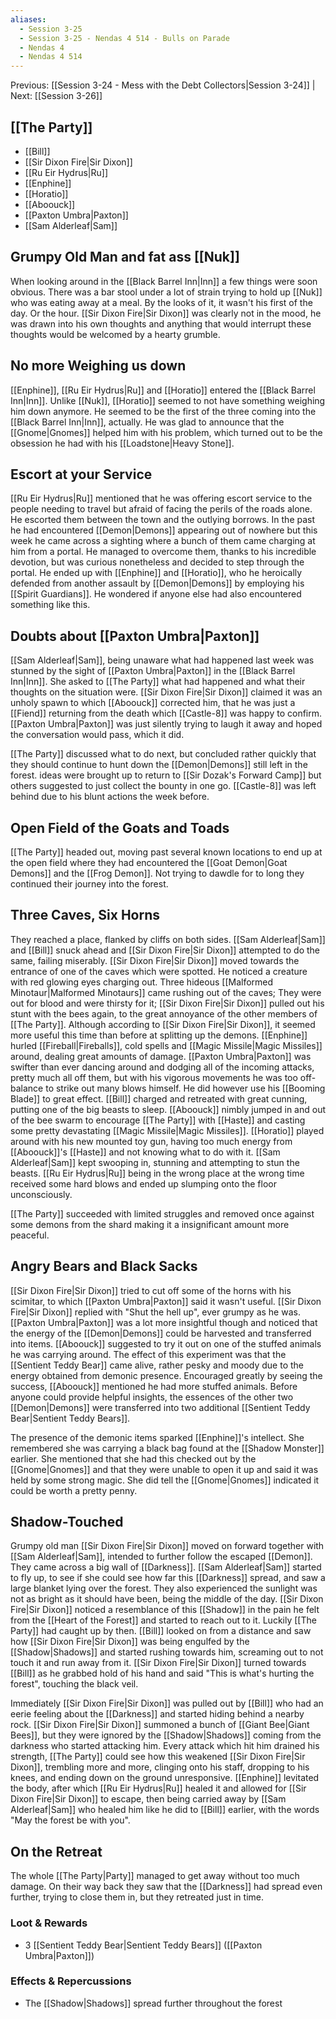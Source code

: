 ```yaml
---
aliases:
  - Session 3-25
  - Session 3-25 - Nendas 4 514 - Bulls on Parade
  - Nendas 4
  - Nendas 4 514
---
```

Previous: [[Session 3-24 - Mess with the Debt Collectors|Session 3-24]] | Next: [[Session 3-26]]
## [[The Party]]
- [[Bill]]
- [[Sir Dixon Fire|Sir Dixon]]
- [[Ru Eir Hydrus|Ru]]
- [[Enphine]]
- [[Horatio]]
- [[Aboouck]]
- [[Paxton Umbra|Paxton]]
- [[Sam Alderleaf|Sam]]
## Grumpy Old Man and fat ass [[Nuk]]
When looking around in the [[Black Barrel Inn|Inn]] a few things were soon obvious. There was a bar stool under a lot of strain trying to hold up [[Nuk]] who was eating away at a meal. By the looks of it, it wasn't his first of the day. Or the hour.
[[Sir Dixon Fire|Sir Dixon]] was clearly not in the mood, he was drawn into his own thoughts and anything that would interrupt these thoughts would be welcomed by a hearty grumble.
## No more Weighing us down
[[Enphine]], [[Ru Eir Hydrus|Ru]] and [[Horatio]] entered the [[Black Barrel Inn|Inn]]. Unlike [[Nuk]], [[Horatio]] seemed to not have something weighing him down anymore. He seemed to be the first of the three coming into the [[Black Barrel Inn|Inn]], actually. He was glad to announce that the [[Gnome|Gnomes]] helped him with his problem, which turned out to be the obsession he had with his [[Loadstone|Heavy Stone]].

## Escort at your Service
[[Ru Eir Hydrus|Ru]] mentioned that he was offering escort service to the people needing to travel but afraid of facing the perils of the roads alone. He escorted them between the town and the outlying borrows. In the past he had encountered [[Demon|Demons]] appearing out of nowhere but this week he came across a sighting where a bunch of them came charging at him from a portal. He managed to overcome them, thanks to his incredible devotion, but was curious nonetheless and decided to step through the portal. He ended up with [[Enphine]] and [[Horatio]], who he heroically defended from another assault by [[Demon|Demons]] by employing his [[Spirit Guardians]]. He wondered if anyone else had also encountered something like this.
## Doubts about [[Paxton Umbra|Paxton]]
[[Sam Alderleaf|Sam]], being unaware what had happened last week was stunned by the sight of [[Paxton Umbra|Paxton]] in the [[Black Barrel Inn|Inn]]. She asked to [[The Party]] what had happened and what their thoughts on the situation were. [[Sir Dixon Fire|Sir Dixon]] claimed it was an unholy spawn to which [[Aboouck]] corrected him, that he was just a [[Fiend]] returning from the death which [[Castle-8]] was happy to confirm. [[Paxton Umbra|Paxton]] was just silently trying to laugh it away and hoped the conversation would pass, which it did.

[[The Party]] discussed what to do next, but concluded rather quickly that they should continue to hunt down the [[Demon|Demons]] still left in the forest. ideas were brought up to return to [[Sir Dozak's Forward Camp]] but others suggested to just collect the bounty in one go. [[Castle-8]] was left behind due to his blunt actions the week before.
## Open Field of the Goats and Toads
[[The Party]] headed out, moving past several known locations to end up at the open field where they had encountered the [[Goat Demon|Goat Demons]] and the [[Frog Demon]]. Not trying to dawdle for to long they continued their journey into the forest.
## Three Caves, Six Horns
They reached a place, flanked by cliffs on both sides. [[Sam Alderleaf|Sam]] and [[Bill]] snuck ahead and [[Sir Dixon Fire|Sir Dixon]] attempted to do the same, failing miserably. [[Sir Dixon Fire|Sir Dixon]] moved towards the entrance of one of the caves which were spotted. He noticed a creature with red glowing eyes charging out.
Three hideous [[Malformed Minotaur|Malformed Minotaurs]] came rushing out of the caves; They were out for blood and were thirsty for it; [[Sir Dixon Fire|Sir Dixon]] pulled out his stunt with the bees again, to the great annoyance of the other members of [[The Party]]. Although according to [[Sir Dixon Fire|Sir Dixon]], it seemed more useful this time  than before at splitting up the demons. [[Enphine]] hurled [[Fireball|Fireballs]], cold spells and [[Magic Missile|Magic Missiles]] around, dealing great amounts of damage. [[Paxton Umbra|Paxton]] was swifter than ever dancing around and dodging all of the incoming attacks, pretty much all off them, but with his vigorous movements he was too off-balance to strike out many blows himself. He did however use his [[Booming Blade]] to great effect. [[Bill]] charged and retreated with great cunning, putting one of the big beasts to sleep. [[Aboouck]] nimbly jumped in and out of the bee swarm to encourage [[The Party]] with [[Haste]] and casting some pretty devastating [[Magic Missile|Magic Missiles]]. [[Horatio]] played around with his new mounted toy gun, having too much energy from [[Aboouck]]'s [[Haste]] and not knowing what to do with it. [[Sam Alderleaf|Sam]] kept swooping in, stunning and attempting to stun the beasts. [[Ru Eir Hydrus|Ru]] being in the wrong place at the wrong time received some hard blows and ended up slumping onto the floor unconsciously.

[[The Party]] succeeded with limited struggles and removed once against some demons from the shard making it a insignificant amount more peaceful.
## Angry Bears and Black Sacks
[[Sir Dixon Fire|Sir Dixon]] tried to cut off some of the horns with his scimitar, to which [[Paxton Umbra|Paxton]] said it wasn't useful. [[Sir Dixon Fire|Sir Dixon]] replied with "Shut the hell up", ever grumpy as he was. [[Paxton Umbra|Paxton]] was a lot more insightful though and noticed that the energy of the [[Demon|Demons]] could be harvested and transferred into items. [[Aboouck]] suggested to try it out on one of the stuffed animals he was carrying around. The effect of this experiment was that the [[Sentient Teddy Bear]] came alive, rather pesky and moody due to the energy obtained from demonic presence. Encouraged greatly by seeing the success, [[Aboouck]] mentioned he had more stuffed animals. Before anyone could provide helpful insights, the essences of the other two [[Demon|Demons]] were transferred into two additional [[Sentient Teddy Bear|Sentient Teddy Bears]].

The presence of the demonic items sparked [[Enphine]]'s intellect. She remembered she was carrying a black bag found at the [[Shadow Monster]] earlier. She mentioned that she had this checked out by the [[Gnome|Gnomes]] and that they were unable to open it up and said it was held by some strong magic. She did tell the [[Gnome|Gnomes]] indicated it could be worth a pretty penny.
## Shadow-Touched
Grumpy old man [[Sir Dixon Fire|Sir Dixon]] moved on forward together with [[Sam Alderleaf|Sam]], intended to further follow the escaped [[Demon]]. They came across a big wall of [[Darkness]]. [[Sam Alderleaf|Sam]] started to fly up, to see if she could see how far this [[Darkness]] spread, and saw a large blanket lying over the forest. They also experienced the sunlight was not as bright as it should have been, being the middle of the day. [[Sir Dixon Fire|Sir Dixon]] noticed a resemblance of this [[Shadow]] in the pain he felt from the [[Heart of the Forest]] and started to reach out to it. Luckily [[The Party]] had caught up by then. [[Bill]] looked on from a distance and saw how [[Sir Dixon Fire|Sir Dixon]] was being engulfed by the [[Shadow|Shadows]] and started rushing towards him, screaming out to not touch it and run away from it. [[Sir Dixon Fire|Sir Dixon]] turned towards [[Bill]] as he grabbed hold of his hand and said "This is what's hurting the forest", touching the black veil.

Immediately [[Sir Dixon Fire|Sir Dixon]] was pulled out by [[Bill]] who had an eerie feeling about the [[Darkness]] and started hiding behind a nearby rock. [[Sir Dixon Fire|Sir Dixon]] summoned a bunch of [[Giant Bee|Giant Bees]], but they were ignored by the [[Shadow|Shadows]] coming from the darkness who started attacking him. Every attack which hit him drained his strength, [[The Party]] could see how this weakened [[Sir Dixon Fire|Sir Dixon]], trembling more and more, clinging onto his staff, dropping to his knees, and ending down on the ground unresponsive. [[Enphine]] levitated the body, after which [[Ru Eir Hydrus|Ru]] healed it and allowed for [[Sir Dixon Fire|Sir Dixon]] to escape, then being carried away by [[Sam Alderleaf|Sam]] who healed him like he did to [[Bill]] earlier, with the words "May the forest be with you".
## On the Retreat
The whole [[The Party|Party]] managed to get away without too much damage. On their way back they saw that the [[Darkness]] had spread even further, trying to close them in, but they retreated just in time.
### Loot & Rewards
- 3 [[Sentient Teddy Bear|Sentient Teddy Bears]] ([[Paxton Umbra|Paxton]])
### Effects & Repercussions
- The [[Shadow|Shadows]] spread further throughout the forest
